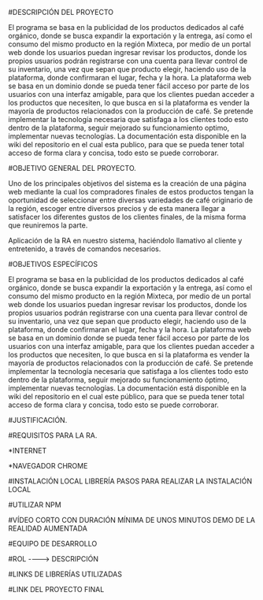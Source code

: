 #DESCRIPCIÓN DEL PROYECTO

El programa se basa en la publicidad de los productos dedicados al café orgánico, donde se busca expandir la exportación y la entrega, así como el consumo del mismo producto en la región Mixteca, por medio de un portal web donde los usuarios puedan ingresar revisar los productos, donde los propios usuarios podrán registrarse con una cuenta para llevar control de su inventario, una vez que sepan que producto elegir, haciendo uso de la plataforma, donde confirmaran el lugar, fecha y la hora. La plataforma web se basa en un dominio donde se pueda tener fácil acceso por parte de los usuarios con una interfaz amigable, para que los clientes puedan acceder a los productos que necesiten, lo que busca en si la plataforma es vender la mayoría de productos relacionados con la producción de café. Se pretende implementar la tecnología necesaria que satisfaga a los clientes todo esto dentro de la plataforma, seguir mejorado su funcionamiento optimo, implementar nuevas tecnologías. La documentación esta disponible en la wiki del repositorio en el cual esta publico, para que se pueda tener total acceso de forma clara y concisa, todo esto se puede corroborar.

#OBJETIVO GENERAL DEL PROYECTO.

Uno de los principales objetivos del sistema es la creación de una página web mediante la cual los compradores finales de estos productos tengan la oportunidad de seleccionar entre diversas variedades de café originario de la región, escoger entre diversos precios y de esta manera llegar a satisfacer los diferentes gustos de los clientes finales, de la misma forma que reuniremos la parte.

Aplicación de la RA en nuestro sistema, haciéndolo llamativo al cliente y entretenido, a través de comandos necesarios.

#OBJETIVOS ESPECÍFICOS

El programa se basa en la publicidad de los productos dedicados al café orgánico, donde se busca expandir la exportación y la entrega, así como el consumo del mismo producto en la región Mixteca, por medio de un portal web donde los usuarios puedan ingresar revisar los productos, donde los propios usuarios podrán registrarse con una cuenta para llevar control de su inventario, una vez que sepan que producto elegir, haciendo uso de la plataforma, donde confirmaran el lugar, fecha y la hora. La plataforma web se basa en un dominio donde se pueda tener fácil acceso por parte de los usuarios con una interfaz amigable, para que los clientes puedan acceder a los productos que necesiten, lo que busca en si la plataforma es vender la mayoría de productos relacionados con la producción de café. Se pretende implementar la tecnología necesaria que satisfaga a los clientes todo esto dentro de la plataforma, seguir mejorado su funcionamiento óptimo, implementar nuevas tecnologías. La documentación está disponible en la wiki del repositorio en el cual este público, para que se pueda tener total acceso de forma clara y concisa, todo esto se puede corroborar.

#JUSTIFICACIÓN.


#REQUISITOS PARA LA RA.

  *INTERNET

  *NAVEGADOR CHROME

#INSTALACIÓN LOCAL LIBRERÍA PASOS PARA REALIZAR LA INSTALACIÓN LOCAL 

#UTILIZAR NPM

#VÍDEO CORTO CON DURACIÓN MÍNIMA DE UNOS MINUTOS DEMO DE LA REALIDAD AUMENTADA

#EQUIPO DE DESARROLLO

#ROL ----> DESCRIPCIÓN

#LINKS DE LIBRERÍAS UTILIZADAS 

#LINK DEL PROYECTO FINAL
